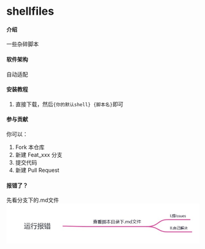 # shellfiles

#### 介绍
一些杂碎脚本

#### 软件架构
自动适配


#### 安装教程

1.  直接下载，然后`{你的默认shell} {脚本名}`即可



#### 参与贡献
你可以：
1.  Fork 本仓库
2.  新建 Feat_xxx 分支
3.  提交代码
4.  新建 Pull Request

#### 报错了？

先看分支下的.md文件
![输入图片说明](.gitee/Central%20Topic.jpg)
